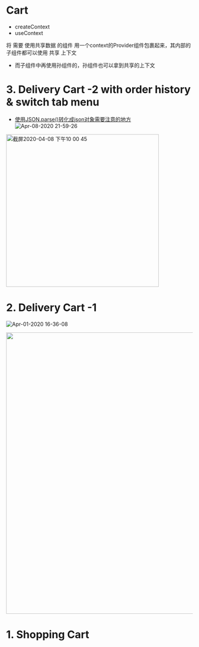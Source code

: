 
# Cart

- createContext
- useContext

将 需要 使用共享数据 的组件 用一个context的Provider组件包裹起来，其内部的子组件都可以使用 共享 上下文
- 而子组件中再使用孙组件的，孙组件也可以拿到共享的上下文

# 3. Delivery Cart -2 with order history & switch tab menu
- [使用JSON.parse()转化成json对象需要注意的地方](https://blog.csdn.net/u011277123/article/details/53055479)
![Apr-08-2020 21-59-26](https://user-images.githubusercontent.com/26485327/78792878-4aa43000-79e4-11ea-80bf-d5dc6befb50b.gif)

<img width="412" alt="截屏2020-04-08 下午10 00 45" src="https://user-images.githubusercontent.com/26485327/78792977-690a2b80-79e4-11ea-9079-f1633e5a69a3.png">



# 2. Delivery Cart -1

![Apr-01-2020 16-36-08](https://user-images.githubusercontent.com/26485327/78116485-efe46480-7436-11ea-9daf-58ca39bc229a.gif)


<img width="760" src="https://user-images.githubusercontent.com/26485327/78115816-f1f9f380-7435-11ea-982e-15817d9c74b4.png">


# 1. Shopping Cart

